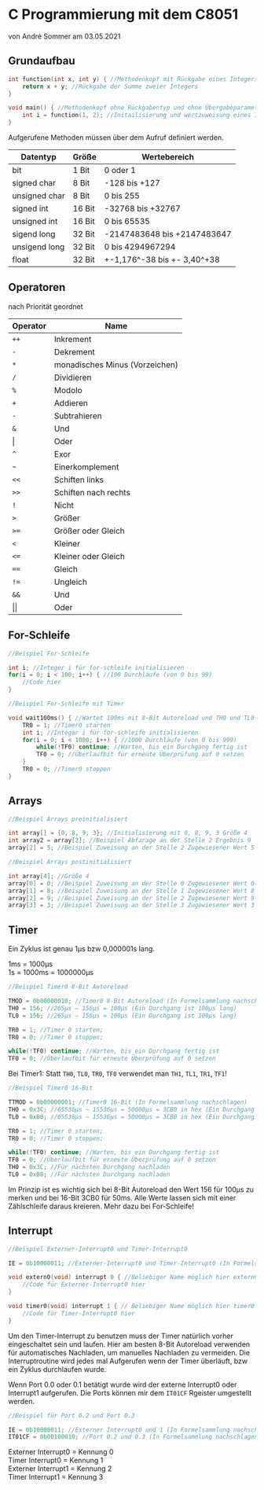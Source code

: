 # C Programmierung mit dem C8051

von André Sommer am 03.05.2021

## Grundaufbau

```C
int function(int x, int y) { //Methodenkopf mit Rückgabe eines Integers und und zwei Übergabeparametern
	return x + y; //Rückgabe der Summe zweier Integers
}

void main() { //Methodenkopf ohne Rückgabentyp und ohne Übergabeparameter
	int i = function(1, 2); //Initailisierung und wertzuweisung eines Integers
}
```


Aufgerufene Methoden müssen über dem Aufruf definiert werden.

|Datentyp|Größe|Wertebereich|
|---|---|---|
|bit|1 Bit|0 oder 1|
|signed char|8 Bit|-128 bis +127|
|unsigned char|8 Bit|0 bis 255|
|signed int|16 Bit|-32768 bis +32767|
|unsigned int|16 Bit|0 bis 65535|
|sigend long|32 Bit|-2147483648 bis +2147483647|
|unsigend long|32 Bit|0 bis 4294967294|
|float|32 Bit|+-1,176^-38 bis +- 3,40^+38|

## Operatoren
nach Priorität geordnet

|Operator|Name|
|---|---|
|`++`|Inkrement|
|`-`|Dekrement|
|`*`|monadisches Minus (Vorzeichen)|
|`/`|Dividieren|
|`%`|Modolo|
|`+`|Addieren|
|`-`|Subtrahieren|
|`&`|Und|
|&verbar;|Oder|
|`^`|Exor|
|`~`|Einerkomplement|
|`<<`|Schiften links|
|`>>`|Schiften nach rechts|
|`!`|Nicht|
|`>`|Größer|
|`>=`|Größer oder Gleich|
|`<`|Kleiner|
|`<=`|Kleiner oder Gleich|
|`==`|Gleich|
|`!=`|Ungleich|
|`&&`|Und|
|&verbar;&verbar;|Oder|

## For-Schleife

```C
//Beispiel For-Schleife

int i; //Integer i für for-schleife initialisieren
for(i = 0; i < 100; i++) { //100 Durchläufe (von 0 bis 99)
	//Code hier
}
```

```C
//Beispiel For-Schleife mit Timer

void wait100ms() { //Wartet 100ms mit 8-Bit Autoreload und TH0 und TL0 = 156;
	TR0 = 1; //Timer0 starten
	int i; //Integer i für for-schleife initialisieren
	for(i = 0; i < 1000; i++) { //1000 Durchläufe (von 0 bis 999)
		while(!TF0) continue; //Warten, bis ein Durchgang fertig ist
		TF0 = 0; //Überlaufbit für erneute Überprüfung auf 0 setzen
	}
	TR0 = 0; //Timer0 stoppen
}
```

## Arrays

```C
//Beispiel Arrays preinitialisiert

int array[] = {0, 8, 9, 3}; //Initialisierung mit 0, 8, 9, 3 Größe 4
int array2 = array[2]; //Beispiel Abfarage an der Stelle 2 Ergebnis 9
array[2] = 5; //Beispiel Zuweisung an der Stelle 2 Zugewiesener Wert 5
```

```C
//Beispiel Arrays postinitialisiert

int array[4]; //Größe 4
array[0] = 0; //Beispiel Zuweisung an der Stelle 0 Zugewiesener Wert 0
array[1] = 8; //Beispiel Zuweisung an der Stelle 1 Zugewiesener Wert 8
array[2] = 9; //Beispiel Zuweisung an der Stelle 2 Zugewiesener Wert 9
array[3] = 3; //Beispiel Zuweisung an der Stelle 3 Zugewiesener Wert 3
```

## Timer

Ein Zyklus ist genau 1µs bzw 0,000001s lang.

1ms = 1000µs<br>
1s = 1000ms = 1000000µs

```C
//Beispiel Timer0 8-Bit Autoreload

TMOD = 0b00000010; //Timer0 8-Bit Autoreload (In Formelsammlung nachschlagen)
TH0 = 156; //265µs – 156µs = 100µs (Ein Durchgang ist 100µs lang)
TL0 = 156; //265µs – 156µs = 100µs (Ein Durchgang ist 100µs lang)

TR0 = 1; //Timer 0 starten;
TR0 = 0; //Timer 0 stoppen;

while(!TF0) continue; //Warten, bis ein Durchgang fertig ist
TF0 = 0; //Überlaufbit für erneute Überprüfung auf 0 setzen
```

Bei Timer1: Statt `TH0`, `TL0`, `TR0`, `TF0` verwendet man `TH1`, `TL1`, `TR1`, `TF1`!

```C
//Beispiel Timer0 16-Bit

TTMOD = 0b00000001; //Timer0 16-Bit (In Formelsammlung nachschlagen)
TH0 = 0x3C; //65536µs – 15536µs = 50000µs = 3CB0 in hex (Ein Durchgang ist 50ms lang)
TL0 = 0xB0; //65536µs – 15536µs = 50000µs = 3CB0 in hex (Ein Durchgang ist 50ms lang)

TR0 = 1; //Timer 0 starten;
TR0 = 0; //Timer 0 stoppen;

while(!TF0) continue; //Warten, bis ein Durchgang fertig ist
TF0 = 0; //Überlaufbit für erneute Überprüfung auf 0 setzen
TH0 = 0x3C; //Für nächsten Durchgang nachladen
TL0 = 0xB0; //Für nächsten Durchgang nachladen
```

Im Prinzip ist es wichtig sich bei 8-Bit Autoreload den Wert 156 für 100µs zu merken und bei 16-Bit 3CB0 für 50ms. Alle Werte lassen sich mit einer Zählschleife daraus kreieren. Mehr dazu bei For-Schleife!

## Interrupt

```C
//Beispiel Externer-Interrupt0 und Timer-Interrupt0

IE = 0b10000011; //Externer-Interrupt0 und Timer-Interrupt0 (In Formelsammlung nachschlagen)

void extern0(void) interrupt 0 { //Beliebiger Name möglich hier extern0 und Kennung 0
	//Code für Externer-Interrupt0 hier
}

void timer0(void) interrupt 1 { // Beliebiger Name möglich hier timer0 und Kennung 1
	//Code für Timer-Interrupt0 hier
}
```

Um den Timer-Interrupt zu benutzen muss der Timer natürlich vorher eingeschaltet sein und laufen. Hier am besten 8-Bit Autoreload verwenden für automatisches Nachladen, um manuelles Nachladen zu vermeiden. Die Interruptroutine wird jedes mal Aufgerufen wenn der Timer überläuft, bzw ein Zyklus durchlaufen wurde. 

Wenn Port 0.0 oder 0.1 betätigt wurde wird der externe Interrupt0 oder Interrupt1 aufgerufen. Die Ports können mir dem `IT01CF` Rgeister umgestellt werden.

```C
//Beispiel für Port 0.2 und Port 0.3

IE = 0b10000011; //Externer Interrupt0 und 1 (In Formelsammlung nachschlagen)
IT01CF = 0b00100010; //Port 0.2 und 0.3 (In Formelsammlung nachschlagen)
```

Externer Interrupt0 = Kennung 0<br>
Timer Interrupt0 = Kennung 1<br>
Externer Interrupt1 = Kennung 2<br>
Timer Interrupt1 = Kennung 3<br>
